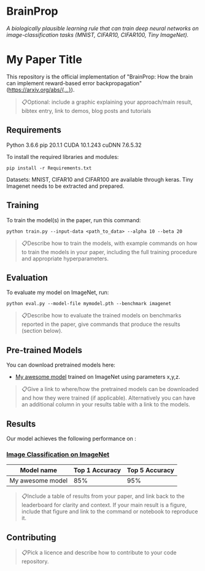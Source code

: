 # BrainProp
_A biologically plausible learning rule that can train deep neural networks on image-classification tasks (MNIST, CIFAR10, CIFAR100, Tiny ImageNet)._ 


# My Paper Title

This repository is the official implementation of "BrainProp: How the brain can implement reward-based error backpropagation" (https://arxiv.org/abs/{...}). 

> 📋Optional: include a graphic explaining your approach/main result, bibtex entry, link to demos, blog posts and tutorials


## Requirements

Python 3.6.6
pip 20.1.1
CUDA 10.1.243
cuDNN 7.6.5.32

To install the required libraries and modules:

```setup
pip install -r Requirements.txt
```

Datasets: MNIST, CIFAR10 and CIFAR100 are available through keras. Tiny Imagenet needs to be extracted and prepared. 


## Training

To train the model(s) in the paper, run this command:

```train
python train.py --input-data <path_to_data> --alpha 10 --beta 20
```

> 📋Describe how to train the models, with example commands on how to train the models in your paper, including the full training procedure and appropriate hyperparameters.


## Evaluation

To evaluate my model on ImageNet, run:

```eval
python eval.py --model-file mymodel.pth --benchmark imagenet
```

> 📋Describe how to evaluate the trained models on benchmarks reported in the paper, give commands that produce the results (section below).


## Pre-trained Models

You can download pretrained models here:

- [My awesome model](https://drive.google.com/mymodel.pth) trained on ImageNet using parameters x,y,z. 

> 📋Give a link to where/how the pretrained models can be downloaded and how they were trained (if applicable).  Alternatively you can have an additional column in your results table with a link to the models.


## Results

Our model achieves the following performance on :


### [Image Classification on ImageNet](https://paperswithcode.com/sota/image-classification-on-imagenet)

| Model name         | Top 1 Accuracy  | Top 5 Accuracy |
| ------------------ |---------------- | -------------- |
| My awesome model   |     85%         |      95%       |

> 📋Include a table of results from your paper, and link back to the leaderboard for clarity and context. If your main result is a figure, include that figure and link to the command or notebook to reproduce it. 


## Contributing

> 📋Pick a licence and describe how to contribute to your code repository. 
